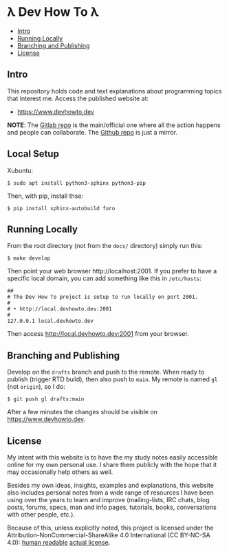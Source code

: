 # λ Dev How To λ

* [Intro](#intro)
* [Running Locally](#running-locally)
* [Branching and Publishing](#branching-and-publishing)
* [License](#license)

## Intro

This repository holds code and text explanations about programming topics that
interest me. Access the published website at:

- https://www.devhowto.dev

**NOTE**: The [Gitlab repo](https://gitlab.com/devhowto/Dev-HowTo) is the
main/official one where all the action happens and people can collaborate. The
[Github repo](https://github.com/FernandoBasso/Dev-How-To) is just a mirror.

## Local Setup

Xubuntu:

```text
$ sudo apt install python3-sphinx python3-pip
```

Then, with pip, install thse:

```text
$ pip install sphinx-autobuild furo
```

## Running Locally

From the root directory (not from the `docs/` directory) simply run this:

```text
$ make develop
```

Then point your web browser http://localhost:2001. If you prefer to have a
specific local domain, you can add something like this in `/etc/hosts`:

```text
##
# The Dev How To project is setup to run locally on port 2001.
#
# • http://local.devhowto.dev:2001
#
127.0.0.1 local.devhowto.dev
```

Then access http://local.devhowto.dev:2001 from your browser.

## Branching and Publishing

Develop on the `drafts` branch and push to the remote. When ready to
publish (trigger RTD build), then also push to `main`. My remote is
named `gl` (not `origin`), so I do:

```
$ git push gl drafts:main
```

After a few minutes the changes should be visible on
https://www.devhowto.dev.

## License

My intent with this website is to have the my study notes easily
accessible online for my own personal use. I share them publicly with
the hope that it may occasionally help others as well.

Besides my own ideas, insights, examples and explanations, this website
also includes personal notes from a wide range of resources I have been
using over the years to learn and improve (mailing-lists, IRC chats,
blog posts, forums, specs, man and info pages, tutorials, books,
conversations with other people, etc.).

Because of this, unless explicitly noted, this project is licensed under
the Attribution-NonCommercial-ShareAlike 4.0 International (CC BY-NC-SA
4.0):
[human readable](https://creativecommons.org/licenses/by-nc-sa/4.0/)
[actual license](https://creativecommons.org/licenses/by-nc-sa/4.0/legalcode).

